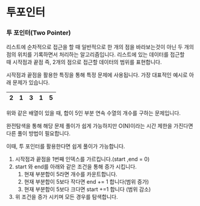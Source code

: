 # 투포인터

### **투 포인터(Two Pointer)**

리스트에 순차적으로 접근을 할 때 일반적으로 한 개의 점을 바라보는것이 아닌 두 개의 점의 위치를 기록하면서 처리하는 알고리즘입니다. 리스트에 있는 데이터를 접근할 때 시작점과 끝점 즉, 2개의 점으로 접근할 데이터의 범위를 표현합니다.

시작점과 끝점을 활용한 특징을 통해 특정 문제에 사용됩니다. 가장 대표적인 예시로 아래 문제가 있습니다.

| 2 | 1 | 3 | 1 | 5 |
| --- | --- | --- | --- | --- |

위와 같은 배열이 있을 때, 합이 5인 부분 연속 수열의 개수를 구하는 문제입니다.

완전탐색을 통해 해당 문제 풀이가 쉽게 가능하지만 O(N)이라는 시간 제한을 가진다면 다른 풀이 방법이 필요합니다.

이때, 투 포인터를 활용한다면 쉽게 풀이가 가능합니다.

1. 시작점과 끝점을 1번째 인덱스를 가르킵니다.(start ,end = 0)
2. start 와 end를 아래와 같은 조건을 통해 증가 시킵니다.
    1. 현재 부분합이 5라면 개수를 카운트합니다.
    2. 현재 부분합이 5보다 작다면 end += 1 합니다(범위 증가)
    3. 현재 부분합이 5보다 크다면 start +=1 합니다 (범위 감소)
3. 위 조건을 증가 시키며 모든 경우를 탐색합니다.
